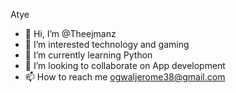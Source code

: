  Atye

- 👋 Hi, I’m @Theejmanz
- 👀 I’m interested technology and gaming
- 🌱 I’m currently learning Python
- 💞️ I’m looking to collaborate on App development
- 📫 How to reach me ogwaljerome38@gmail.com


<!---
Theejmanz/Theejmanz is a ✨ special ✨ repository because its `README.md` (this file) appears on your GitHub profile.
You can click the Preview link to take a look at your changes.
--->
